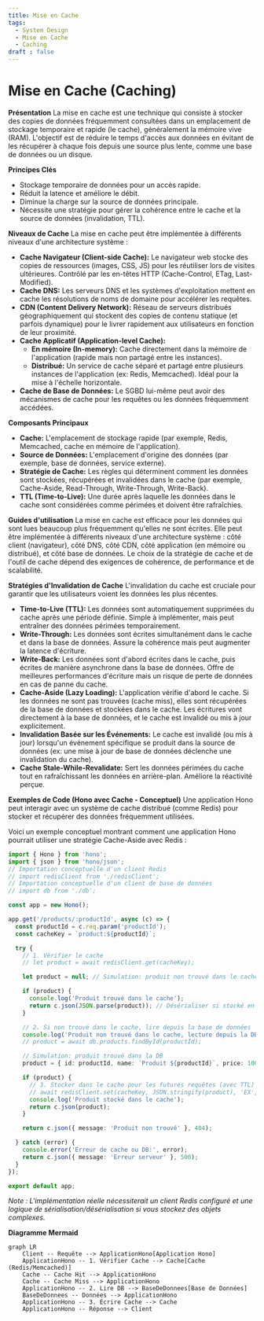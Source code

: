 ```yaml
---
title: Mise en Cache
tags:
  - System Design
  - Mise en Cache
  - Caching
draft : false
---
```


# Mise en Cache (Caching)

**Présentation**
La mise en cache est une technique qui consiste à stocker des copies de données fréquemment consultées dans un emplacement de stockage temporaire et rapide (le cache), généralement la mémoire vive (RAM). L'objectif est de réduire le temps d'accès aux données en évitant de les récupérer à chaque fois depuis une source plus lente, comme une base de données ou un disque.

**Principes Clés**
- Stockage temporaire de données pour un accès rapide.
- Réduit la latence et améliore le débit.
- Diminue la charge sur la source de données principale.
- Nécessite une stratégie pour gérer la cohérence entre le cache et la source de données (invalidation, TTL).

**Niveaux de Cache**
La mise en cache peut être implémentée à différents niveaux d'une architecture système :
- **Cache Navigateur (Client-side Cache):** Le navigateur web stocke des copies de ressources (images, CSS, JS) pour les réutiliser lors de visites ultérieures. Contrôlé par les en-têtes HTTP (Cache-Control, ETag, Last-Modified).
- **Cache DNS:** Les serveurs DNS et les systèmes d'exploitation mettent en cache les résolutions de noms de domaine pour accélérer les requêtes.
- **CDN (Content Delivery Network):** Réseau de serveurs distribués géographiquement qui stockent des copies de contenu statique (et parfois dynamique) pour le livrer rapidement aux utilisateurs en fonction de leur proximité.
- **Cache Applicatif (Application-level Cache):**
    - **En mémoire (In-memory):** Cache directement dans la mémoire de l'application (rapide mais non partagé entre les instances).
    - **Distribué:** Un service de cache séparé et partagé entre plusieurs instances de l'application (ex: Redis, Memcached). Idéal pour la mise à l'échelle horizontale.
- **Cache de Base de Données:** Le SGBD lui-même peut avoir des mécanismes de cache pour les requêtes ou les données fréquemment accédées.

**Composants Principaux**
- **Cache:** L'emplacement de stockage rapide (par exemple, Redis, Memcached, cache en mémoire de l'application).
- **Source de Données:** L'emplacement d'origine des données (par exemple, base de données, service externe).
- **Stratégie de Cache:** Les règles qui déterminent comment les données sont stockées, récupérées et invalidées dans le cache (par exemple, Cache-Aside, Read-Through, Write-Through, Write-Back).
- **TTL (Time-to-Live):** Une durée après laquelle les données dans le cache sont considérées comme périmées et doivent être rafraîchies.

**Guides d'utilisation**
La mise en cache est efficace pour les données qui sont lues beaucoup plus fréquemment qu'elles ne sont écrites. Elle peut être implémentée à différents niveaux d'une architecture système : côté client (navigateur), côté DNS, côté CDN, côté application (en mémoire ou distribué), et côté base de données. Le choix de la stratégie de cache et de l'outil de cache dépend des exigences de cohérence, de performance et de scalabilité.

**Stratégies d'Invalidation de Cache**
L'invalidation du cache est cruciale pour garantir que les utilisateurs voient les données les plus récentes.
- **Time-to-Live (TTL):** Les données sont automatiquement supprimées du cache après une période définie. Simple à implémenter, mais peut entraîner des données périmées temporairement.
- **Write-Through:** Les données sont écrites simultanément dans le cache et dans la base de données. Assure la cohérence mais peut augmenter la latence d'écriture.
- **Write-Back:** Les données sont d'abord écrites dans le cache, puis écrites de manière asynchrone dans la base de données. Offre de meilleures performances d'écriture mais un risque de perte de données en cas de panne du cache.
- **Cache-Aside (Lazy Loading):** L'application vérifie d'abord le cache. Si les données ne sont pas trouvées (cache miss), elles sont récupérées de la base de données et stockées dans le cache. Les écritures vont directement à la base de données, et le cache est invalidé ou mis à jour explicitement.
- **Invalidation Basée sur les Événements:** Le cache est invalidé (ou mis à jour) lorsqu'un événement spécifique se produit dans la source de données (ex: une mise à jour de base de données déclenche une invalidation du cache).
- **Cache Stale-While-Revalidate:** Sert les données périmées du cache tout en rafraîchissant les données en arrière-plan. Améliore la réactivité perçue.

**Exemples de Code (Hono avec Cache - Conceptuel)**
Une application Hono peut interagir avec un système de cache distribué (comme Redis) pour stocker et récupérer des données fréquemment utilisées.

Voici un exemple conceptuel montrant comment une application Hono pourrait utiliser une stratégie Cache-Aside avec Redis :

```typescript
import { Hono } from 'hono';
import { json } from 'hono/json';
// Importation conceptuelle d'un client Redis
// import redisClient from './redisClient';
// Importation conceptuelle d'un client de base de données
// import db from './db';

const app = new Hono();

app.get('/products/:productId', async (c) => {
  const productId = c.req.param('productId');
  const cacheKey = `product:${productId}`;

  try {
    // 1. Vérifier le cache
    // let product = await redisClient.get(cacheKey);

    let product = null; // Simulation: produit non trouvé dans le cache

    if (product) {
      console.log('Produit trouvé dans le cache');
      return c.json(JSON.parse(product)); // Désérialiser si stocké en JSON
    }

    // 2. Si non trouvé dans le cache, lire depuis la base de données
    console.log('Produit non trouvé dans le cache, lecture depuis la DB');
    // product = await db.products.findById(productId);

    // Simulation: produit trouvé dans la DB
    product = { id: productId, name: `Produit ${productId}`, price: 100 };

    if (product) {
      // 3. Stocker dans le cache pour les futures requêtes (avec TTL)
      // await redisClient.set(cacheKey, JSON.stringify(product), 'EX', 3600); // Cache pendant 1 heure
      console.log('Produit stocké dans le cache');
      return c.json(product);
    }

    return c.json({ message: 'Produit non trouvé' }, 404);

  } catch (error) {
    console.error('Erreur de cache ou DB:', error);
    return c.json({ message: 'Erreur serveur' }, 500);
  }
});

export default app;
```
*Note : L'implémentation réelle nécessiterait un client Redis configuré et une logique de sérialisation/désérialisation si vous stockez des objets complexes.*

**Diagramme Mermaid**
```mermaid
graph LR
    Client -- Requête --> ApplicationHono[Application Hono]
    ApplicationHono -- 1. Vérifier Cache --> Cache[Cache (Redis/Memcached)]
    Cache -- Cache Hit --> ApplicationHono
    Cache -- Cache Miss --> ApplicationHono
    ApplicationHono -- 2. Lire DB --> BaseDeDonnees[Base de Données]
    BaseDeDonnees -- Données --> ApplicationHono
    ApplicationHono -- 3. Écrire Cache --> Cache
    ApplicationHono -- Réponse --> Client